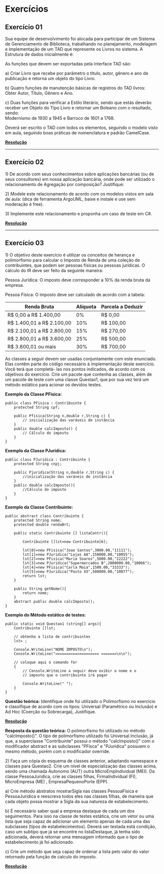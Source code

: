 # Exercícios

## Exercício 01

Sua equipe de desenvolvimento foi alocada para participar de um Sistema de Gerenciamento de Biblioteca, trabalhando no planejamento, modelagem e implementação de um TAD que represente os Livros no sistema.
A Estrutura de dados inicialmente é:

As funções que devem ser exportadas pela interface TAD são:

a) Criar Livro que recebe por parâmetro o título, autor, gênero e ano de publicação e retorna um objeto do tipo Livro.<br>

b) Quatro funções de manutenção básicas de registros do TAD livros:<br>
Obter Autor, Título, Gênero e Ano.<br>

c) Duas funções para verificar a Estilo literário, sendo que estás deverão receber um Objeto do Tipo Livro e retornar um Boleano com o resultado, sendo:<br>
Modernismo de 1930 a 1945 e Barroco de 1601 a 1768.

Deverá ser escrito o TAD com todos os elementos, seguindo o modelo visto em aula, seguindo boas práticas de nomenclatura e padrão CamelCase.

**<a href="./Aula 02 - TADLivro">Resolução</a>**

---

## Exercício 02

1\) De acordo com seus conhecimentos sobre aplicações bancárias (ou de seus consultores) em nossa aplicação bancária, onde pode ser utilizado o relacionamento de Agregação por composição? Justifique:

2\) Modele este relacionamento de acordo com os modelos vistos em sala de aula: (dica de ferramenta ArgoUML, baixe e instale e use sem moderação é free).

3\) Implemente este relacionamento e proponha um caso de teste em C#. 

**<a href="./Aula 04 - Aplicação Bancária">Resolução</a>**

---

## Exercício 03

1\) O objetivo deste exercício é utilizar os conceitos de herança e polimorfismo para calcular o Imposto de Renda de uma coleção de contribuintes, que podem ser pessoas físicas ou pessoas jurídicas. O cálculo do IR deve ser feito da seguinte maneira:

Pessoa Jurídica: O imposto deve corresponder a 10% da renda bruta da empresa.

Pessoa Física: O imposto deve ser calculado de acordo com a tabela:

| Renda Bruta | Alíquota | Parcela a Deduzir |
|-------------|----------|-------------------|
| R\$ 0,00 a R$ 1.400,00 | 0% | R$ 0,00 |
| R\$ 1.400,01 a R$ 2.100,00 | 10% | R$ 100,00 |
| R\$ 2.100,01 a R$ 2.800,00 | 15% | R$ 270,00 |
| R\$ 2.800,01 a R$ 3.600,00 | 25% | R$ 500,00 |
| R\$ 3.600,01 ou mais | 30% | R$ 700,00 |

As classes a seguir devem ser usadas conjuntamente com este enunciado. Elas contêm parte do código necessário à implementação deste exercício. Você terá que completá- las nos pontos indicados, de acordo com os objetivos do exercício. Crie um pacote que contenha as classes, além de um pacote de teste com uma classe Questao1, que por sua vez terá um método estático para acionar os devidos testes.

**Exemplo da Classe PFisica:**

```
public class PFisica : Contribuinte {
    protected String cpf;

    public Pfisica(String n,double r,String c) {
        // inicialização das varáveis de instância
    }
    public double calcImposto() {
        // Cálculo do imposto
    }
}
```

**Exemplo da Classe PJuridica:**

```
public class PJuridica : Contribuinte {
    protected String cnpj;

    public Pjuridica(String n,double r,String c) {
        //inicialização das varáveis de instância
    }
    public double calcImposto(){
        //Cálculo do imposto
    }
}
```

**Exemplo da Classe Contribuinte:**

```
public abstract class Contribuinte {
    protected String nome;
    protected double rendaBrt;

    public static Contribuinte [] listaContr(){

        Contribuinte []lst=new Contribuinte[6];

        lst[0]=new PFisica("Joao Santos",3000.00,"11111");
        lst[1]=new PJuridica("Lojas AA",150000.00,"10055");
        lst[2]=new PFisica("Maria Soares",5000.00,"22222");
        lst[3]=new PJuridica("Supermercados B",2000000.00,"10066");
        lst[4]=new PFisica("Carla Maia",1500.00,"33333");
        lst[5]=new PJuridica("Posto XX",500000.00,"10077");
        return lst;
    }

    public String getNome(){
        return nome;
    }
    abstract public double calcImposto();
}
```

**Exemplo do Método estático de testes:**

```
public static void Questao1 (string[] args){
    Contribuinte []lst;

    // obtenha a lista de contribuintes
    lst= ;

    Console.WriteLine("NOME IMPOSTO\n");
    Console.WriteLine("==================== =======\n\n");

    // coloque aqui o comando for
    {
        // Console.WriteLine a seguir deve exibir o nome e o
        // imposto que o contribuinte irá pagar

        Console.WriteLine(" ");
    }
}
```

**Questão teórica:** Identifique onde foi utilizado o Polimorfismo no exercício e classifique de acordo com os tipos: Universal (Paramétrico ou Inclusão) e Ad Hoc (Coerção ou Sobrecarga), Justifique.

**<a href="./Aula%2008%20-%20Polimorfismo%2C%20Classes%20abstratas/exercicio01">Resolução</a>**

**Resposta da questão teórica:** O polimorfismo foi utilizado no método "calcImposto()". O tipo de polimorfismo utilizado foi Universal Inclusão, já que, a superclasse "Contribuinte" possui o método "calcImposto()" com o modificador abstract e as subclasses "PFisca" e "PJuridica" possuem o mesmo método, porém com o modificador override.


2\) Faça um cópia do esquema de classes anterior, adaptando namespace e classes para Questao2. Crie um nível de especialização das classes acima, sendo uma chamada Autonomo (AUT) outra MicroEmpIndividual (MEI). Da classe PessoaJuridica, crie as classes filhas, FirmaIndividual (FI), MicroEmpresa (ME) , EmpresaPequenoPorte (EPP).

a\) Crie método abstratos mostrarSigla nas classes PessoaFisica e PessoaJuridica e reescreva todos eles nas classes filhas, de maneira que cada objeto possa mostrar a Sigla da sua natureza de estabelecimento.

b\) É necessário saber qual a empresa destaque de cada um dos seguimentos. Para isso na classe de testes estática, crie um vetor ou uma lista que seja capaz de adicionar um elemento apenas de cada uma das subclasses (tipos de estabelecimentos). Deverá ser testada está condição, caso um subtipo que já se encontre no listaDestaque, já tenha sido adicionada, deverá retornar uma mensagem informado que o tipo de estabelecimento já foi adicionado.

c\) Crie um método que seja capaz de ordenar a lista pelo valor do valor retornado pela função de calculo do imposto.

**<a href="./Aula%2008%20-%20Polimorfismo%2C%20Classes%20abstratas/exercicio02">Resolução</a>**